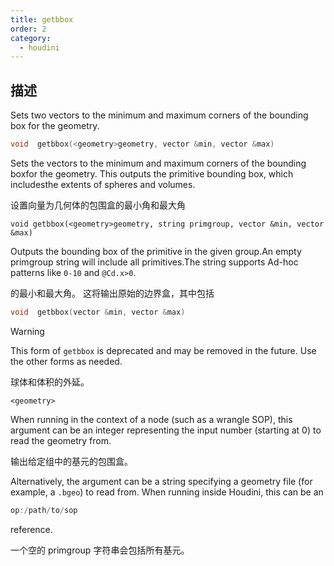 ```yaml
---
title: getbbox
order: 2
category:
  - houdini
---
```

    
## 描述

Sets two vectors to the minimum and maximum corners of the bounding box for
the geometry.

```c
void  getbbox(<geometry>geometry, vector &min, vector &max)
```

Sets the vectors to the minimum and maximum corners of the bounding boxfor the
geometry. This outputs the primitive bounding box, which includesthe extents
of spheres and volumes.

设置向量为几何体的包围盒的最小角和最大角

`void getbbox(<geometry>geometry, string primgroup, vector &min, vector &max)`

Outputs the bounding box of the primitive in the given group.An empty
primgroup string will include all primitives.The string supports Ad-hoc
patterns like `0-10` and `@Cd.x>0`.

的最小和最大角。 这将输出原始的边界盒，其中包括

```c
void  getbbox(vector &min, vector &max)
```

Warning

This form of `getbbox` is deprecated and may be removed in the future. Use the
other forms as needed.

球体和体积的外延。

`<geometry>`

When running in the context of a node (such as a wrangle SOP), this argument
can be an integer representing the input number (starting at 0) to read the
geometry from.

输出给定组中的基元的包围盒。

Alternatively, the argument can be a string specifying a geometry file (for
example, a `.bgeo`) to read from. When running inside Houdini, this can be an

```c
op:/path/to/sop
```

reference.

一个空的 primgroup 字符串会包括所有基元。
